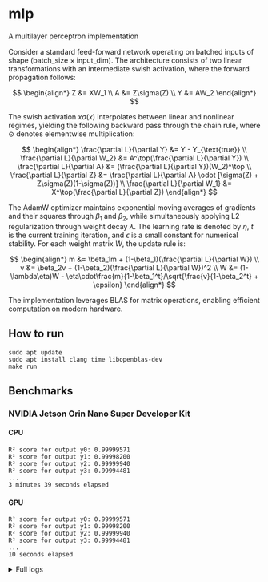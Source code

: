 # mlp
A multilayer perceptron implementation

Consider a standard feed-forward network operating on batched inputs of shape (batch_size × input_dim). The architecture consists of two linear transformations with an intermediate swish activation, where the forward propagation follows:

$$
\begin{align*}
Z &= XW_1 \\
A &= Z\sigma(Z) \\
Y &= AW_2
\end{align*}
$$

The swish activation $x\sigma(x)$ interpolates between linear and nonlinear regimes, yielding the following backward pass through the chain rule, where $\odot$ denotes elementwise multiplication:

$$
\begin{align*}
\frac{\partial L}{\partial Y} &= Y - Y_{\text{true}} \\
\frac{\partial L}{\partial W_2} &= A^\top(\frac{\partial L}{\partial Y}) \\
\frac{\partial L}{\partial A} &= (\frac{\partial L}{\partial Y})(W_2)^\top \\
\frac{\partial L}{\partial Z} &= \frac{\partial L}{\partial A} \odot [\sigma(Z) + Z\sigma(Z)(1-\sigma(Z))] \\
\frac{\partial L}{\partial W_1} &= X^\top(\frac{\partial L}{\partial Z})
\end{align*}
$$

The AdamW optimizer maintains exponential moving averages of gradients and their squares through $\beta_1$ and $\beta_2$, while simultaneously applying L2 regularization through weight decay $\lambda$. The learning rate is denoted by $\eta$, $t$ is the current training iteration, and $\epsilon$ is a small constant for numerical stability. For each weight matrix $W$, the update rule is:

$$
\begin{align*}
m &= \beta_1m + (1-\beta_1)(\frac{\partial L}{\partial W}) \\
v &= \beta_2v + (1-\beta_2)(\frac{\partial L}{\partial W})^2 \\
W &= (1-\lambda\eta)W - \eta\cdot\frac{m}{1-\beta_1^t}/\sqrt{\frac{v}{1-\beta_2^t} + \epsilon}
\end{align*}
$$

The implementation leverages BLAS for matrix operations, enabling efficient computation on modern hardware.

## How to run
```
sudo apt update
sudo apt install clang time libopenblas-dev
make run
```

## Benchmarks

### NVIDIA Jetson Orin Nano Super Developer Kit

#### CPU
```
R² score for output y0: 0.99999571
R² score for output y1: 0.99998200
R² score for output y2: 0.99999940
R² score for output y3: 0.99994481
...
3 minutes 39 seconds elapsed
```

#### GPU
```
R² score for output y0: 0.99999571
R² score for output y1: 0.99998200
R² score for output y2: 0.99999940
R² score for output y3: 0.99994481
...
10 seconds elapsed
```

<details>
<summary>Full logs</summary><pre><code>
markus@jetson:~/mlp$ sudo inxi -v8 -z
System:
  Kernel: 5.15.148-tegra aarch64 bits: 64 compiler: N/A
    parameters: root=PARTUUID=eeb08ace-b41d-4c4d-ae7e-7a2cbb3db575 rw rootwait rootfstype=ext4
    mminit_loglevel=4 console=ttyTCU0,115200 firmware_class.path=/etc/firmware fbcon=map:0
    video=efifb:off console=tty0 bl_prof_dataptr=2031616@0x271E10000
    bl_prof_ro_ptr=65536@0x271E00000
  Console: pty pts/5 Distro: Ubuntu 22.04.5 LTS (Jammy Jellyfish)
Machine:
  Type: Other-vm? System: NVIDIA
    product: NVIDIA Jetson Orin Nano Engineering Reference Developer Kit Super v: N/A
    serial: <filter> Chassis: type: 1 serial: N/A
  Mobo: NVIDIA model: Jetson serial: <filter> UEFI: EDK II v: 36.4.4-gcid-41062509
    date: 06/16/2025
Battery:
  Message: No system battery data found. Is one present?
Memory:
  RAM: total: 7.44 GiB used: 3.04 GiB (40.9%)
  Array-1: capacity: 8 GiB slots: 1 EC: Single-bit ECC max-module-size: 8 GiB note: est.
PCI Slots:
  Message: No ARM data found for this feature.
CPU:
  Info: model: ARMv8 v8l variant: cortex-a78 bits: 64 type: MCP AMP arch: v8l family: 8
    model-id: 0 stepping: 1
  Topology: variant: cpus: 1x cores: 4 variant: cpus: 1x cores: 2 smt: <unsupported> cache:
    L1: 2x 512 KiB (1024 KiB) desc: d-4x64 KiB; i-4x64 KiB L2: 2x 1024 KiB (2 MiB) desc: 4x256 KiB
    L3: 2x 2 MiB (4 MiB) desc: 1x2 MiB
  Speed (MHz): avg: 730 min/max: 115/1728 base/boost: 1728/1728 scaling: driver: tegra194
    governor: schedutil ext-clock: 31 MHz cores: 1: 730 2: 730 3: 730 4: 730 5: 730 6: 730
    bogomips: 375
  Features: aes asimd asimddp asimdhp asimdrdm atomics cpuid crc32 dcpop evtstrm flagm fp fphp
    ilrcpc lrcpc paca pacg pmull sha1 sha2 uscat
  Vulnerabilities:
  Type: gather_data_sampling status: Not affected
  Type: itlb_multihit status: Not affected
  Type: l1tf status: Not affected
  Type: mds status: Not affected
  Type: meltdown status: Not affected
  Type: mmio_stale_data status: Not affected
  Type: retbleed status: Not affected
  Type: spec_rstack_overflow status: Not affected
  Type: spec_store_bypass mitigation: Speculative Store Bypass disabled via prctl
  Type: spectre_v1 mitigation: __user pointer sanitization
  Type: spectre_v2 mitigation: CSV2, BHB
  Type: srbds status: Not affected
  Type: tsx_async_abort status: Not affected
Graphics:
  Device-1: tegra234-display driver: nv_platform v: N/A bus-ID: N/A chip-ID: nvidia:13800000
    class-ID: display
  Device-2: ga10b driver: gk20a v: N/A bus-ID: N/A chip-ID: nvidia:17000000 class-ID: gpu
  Device-3: ga10b driver: gk20a v: N/A bus-ID: N/A chip-ID: nvidia:gpu class-ID: gpu
  Display: server: X.org v: 1.21.1.4 with: Xwayland v: 22.1.1 driver: X: loaded: N/A
    failed: nvidia gpu: nv_platform,gk20a,gk20a note:  X driver n/a tty: 140x28
  Message: GL data unavailable in console for root.
Audio:
  Device-1: tegra186-audio-graph-card driver: tegra_asoc: bus-ID: N/A chip-ID: nvidia:sound
    class-ID: sound
  Sound Server-1: ALSA v: k5.15.148-tegra running: yes
  Sound Server-2: PulseAudio v: 15.99.1 running: no
  Sound Server-3: PipeWire v: 0.3.48 running: no
Network:
  Device-1: Realtek RTL8822CE 802.11ac PCIe Wireless Network Adapter vendor: AzureWave
    driver: rtl88x2ce v: N/A modules: rtl8822ce port: 1000 bus-ID: 0001:01:00.0 chip-ID: 10ec:c822
    class-ID: 0280
  IF: wlP1p1s0 state: up mac: <filter>
  IP v4: <filter> type: dynamic noprefixroute scope: global broadcast: <filter>
  IP v6: <filter> type: temporary dynamic scope: global
  IP v6: <filter> type: dynamic mngtmpaddr noprefixroute scope: global
  IP v6: <filter> type: temporary dynamic scope: global
  IP v6: <filter> type: dynamic mngtmpaddr noprefixroute scope: global
  IP v6: <filter> type: noprefixroute scope: link
  Device-2: Realtek RTL8111/8168/8411 PCI Express Gigabit Ethernet driver: r8168
    v: 8.053.00-NAPI port: 300000 bus-ID: 0008:01:00.0 chip-ID: 10ec:8168 class-ID: 0200
  IF: enP8p1s0 state: down mac: <filter>
  IF-ID-1: can0 state: down mac: N/A
  IF-ID-2: docker0 state: down mac: <filter>
  IP v4: <filter> scope: global broadcast: <filter>
  IF-ID-3: l4tbr0 state: down mac: <filter>
  IF-ID-4: usb0 state: down mac: <filter>
  IF-ID-5: usb1 state: down mac: <filter>
  WAN IP: <filter>
Bluetooth:
  Device-1: IMC Networks Bluetooth Radio type: USB driver: rtk_btusb
    v: 3.1.6fd4e69.20220818-105856 bus-ID: 1-3:3 chip-ID: 13d3:3549 class-ID: e001 serial: <filter>
  Report: hciconfig ID: hci0 rfk-id: 1 state: up address: <filter> bt-v: 3.0 lmp-v: 5.1
    sub-v: cbc9 hci-v: 5.1 rev: 9a8
  Info: acl-mtu: 1021:6 sco-mtu: 255:12 link-policy: rswitch hold sniff park
    link-mode: peripheral accept
Logical:
  Message: No logical block device data found.
RAID:
  Message: No RAID data found.
Drives:
  Local Storage: total: 931.51 GiB used: 74.33 GiB (8.0%)
  ID-1: /dev/nvme0n1 maj-min: 259:0 vendor: Crucial model: CT1000P3PSSD8 size: 931.51 GiB
    block-size: physical: 512 B logical: 512 B speed: 63.2 Gb/s lanes: 4 type: SSD serial: <filter>
    rev: P9CR413 temp: 56 (329 Kelvin) C scheme: GPT
  SMART: yes health: PASSED on: 7d 0h cycles: 7 read-units: 1,640,274 [839 GB]
    written-units: 794,866 [406 GB]
  Message: No optical or floppy data found.
Partition:
  ID-1: / raw-size: 930.06 GiB size: 914.39 GiB (98.31%) used: 74.33 GiB (8.1%) fs: ext4
    block-size: 4096 B dev: /dev/nvme0n1p1 maj-min: 259:1 label: N/A
    uuid: 96859a1f-2e85-4e69-b6dc-a93e5e036fe5
  ID-2: /boot/efi raw-size: 64 MiB size: 63 MiB (98.44%) used: 110 KiB (0.2%) fs: vfat
    block-size: 512 B dev: /dev/nvme0n1p10 maj-min: 259:10 label: N/A uuid: 2ECE-EED7
Swap:
  Kernel: swappiness: 60 (default) cache-pressure: 100 (default)
  ID-1: swap-1 type: file size: 16 GiB used: 414 MiB (2.5%) priority: -2 file: /16GB.swap
Unmounted:
  ID-1: /dev/nvme0n1p11 maj-min: 259:11 size: 80 MiB fs: N/A label: N/A uuid: N/A
  ID-2: /dev/nvme0n1p12 maj-min: 259:12 size: 512 KiB fs: N/A label: N/A uuid: N/A
  ID-3: /dev/nvme0n1p13 maj-min: 259:13 size: 64 MiB fs: N/A label: N/A uuid: N/A
  ID-4: /dev/nvme0n1p14 maj-min: 259:14 size: 400 MiB fs: N/A label: N/A uuid: N/A
  ID-5: /dev/nvme0n1p15 maj-min: 259:15 size: 479.5 MiB fs: N/A label: N/A uuid: N/A
  ID-6: /dev/nvme0n1p2 maj-min: 259:2 size: 128 MiB fs: ext4 label: N/A uuid: N/A
  ID-7: /dev/nvme0n1p3 maj-min: 259:3 size: 768 KiB fs: N/A label: N/A uuid: N/A
  ID-8: /dev/nvme0n1p4 maj-min: 259:4 size: 31.6 MiB fs: N/A label: N/A uuid: N/A
  ID-9: /dev/nvme0n1p5 maj-min: 259:5 size: 128 MiB fs: ext4 label: N/A uuid: N/A
  ID-10: /dev/nvme0n1p6 maj-min: 259:6 size: 768 KiB fs: N/A label: N/A uuid: N/A
  ID-11: /dev/nvme0n1p7 maj-min: 259:7 size: 31.6 MiB fs: N/A label: N/A uuid: N/A
  ID-12: /dev/nvme0n1p8 maj-min: 259:8 size: 80 MiB fs: N/A label: N/A uuid: N/A
  ID-13: /dev/nvme0n1p9 maj-min: 259:9 size: 512 KiB fs: N/A label: N/A uuid: N/A
USB:
  Hub-1: 1-0:1 info: Hi-speed hub with single TT ports: 4 rev: 2.0 speed: 480 Mb/s
    chip-ID: 1d6b:0002 class-ID: 0900
  Hub-2: 1-2:2 info: Realtek 4-Port USB 2.0 Hub ports: 4 rev: 2.1 speed: 480 Mb/s
    chip-ID: 0bda:5489 class-ID: 0900
  Device-1: 1-3:3 info: IMC Networks Bluetooth Radio type: Bluetooth driver: rtk_btusb
    interfaces: 2 rev: 1.0 speed: 12 Mb/s power: 500mA chip-ID: 13d3:3549 class-ID: e001
    serial: <filter>
  Hub-3: 2-0:1 info: Super-speed hub ports: 4 rev: 3.1 speed: 10 Gb/s chip-ID: 1d6b:0003
    class-ID: 0900
  Hub-4: 2-1:2 info: Realtek 4-Port USB 3.0 Hub ports: 4 rev: 3.2 speed: 10 Gb/s
    chip-ID: 0bda:0489 class-ID: 0900
Sensors:
  Message: No sensor data found. Is lm-sensors configured?
Repos:
  Packages: 2272 apt: 2266 lib: 1166 snap: 6
  Active apt repos in: /etc/apt/sources.list
    1: deb http://ports.ubuntu.com/ubuntu-ports/ jammy main restricted
    2: deb http://ports.ubuntu.com/ubuntu-ports/ jammy-updates main restricted
    3: deb http://ports.ubuntu.com/ubuntu-ports/ jammy universe
    4: deb http://ports.ubuntu.com/ubuntu-ports/ jammy-updates universe
    5: deb http://ports.ubuntu.com/ubuntu-ports/ jammy multiverse
    6: deb http://ports.ubuntu.com/ubuntu-ports/ jammy-updates multiverse
    7: deb http://ports.ubuntu.com/ubuntu-ports/ jammy-backports main restricted universe multiverse
    8: deb http://ports.ubuntu.com/ubuntu-ports/ jammy-security main restricted
    9: deb http://ports.ubuntu.com/ubuntu-ports/ jammy-security universe
    10: deb http://ports.ubuntu.com/ubuntu-ports/ jammy-security multiverse
  Active apt repos in: /etc/apt/sources.list.d/archive_uri-http_apt_llvm_org_jammy_-jammy.list
    1: deb http://apt.llvm.org/jammy/ llvm-toolchain-jammy-17 main
  Active apt repos in: /etc/apt/sources.list.d/docker.list
    1: deb [arch=arm64 signed-by=/etc/apt/keyrings/docker.gpg] https://download.docker.com/linux/ubuntu jammy stable
  Active apt repos in: /etc/apt/sources.list.d/nvidia-l4t-apt-source.list
    1: deb https://repo.download.nvidia.com/jetson/common r36.4 main
    2: deb https://repo.download.nvidia.com/jetson/t234 r36.4 main
    3: deb https://repo.download.nvidia.com/jetson/ffmpeg r36.4 main
  Active apt repos in: /etc/apt/sources.list.d/vscode.sources
    1: deb [arch=amd64,arm64,armhf] https://packages.microsoft.com/repos/code stable main
Processes:
  CPU top: 5 of 237
  1: cpu: 3.8% command: node pid: 1871 mem: 601.0 MiB (7.8%)
  2: cpu: 1.6% command: node pid: 7956 mem: 637.0 MiB (8.3%)
  3: cpu: 0.5% command: server-main.js started by: node pid: 1834 mem: 109.3 MiB (1.4%)
  4: cpu: 0.4% command: bootstrap-fork started by: node pid: 2035 mem: 51.6 MiB (0.6%)
  5: cpu: 0.3% command: systemd-udevd pid: 305 mem: 1.90 MiB (0.0%)
  Memory top: 5 of 237
  1: mem: 637.0 MiB (8.3%) command: node pid: 7956 cpu: 1.6%
  2: mem: 601.0 MiB (7.8%) command: node pid: 1871 cpu: 3.8%
  3: mem: 109.3 MiB (1.4%) command: server-main.js started by: node pid: 1834 cpu: 0.5%
  4: mem: 51.6 MiB (0.6%) command: bootstrap-fork started by: node pid: 2035 cpu: 0.4%
  5: mem: 28.5 MiB (0.3%) command: serverworkermain started by: node pid: 11788 cpu: 0.0%
Info:
  Processes: 237 Uptime: 1h 24m Init: systemd v: 249 runlevel: 3 target: multi-user.target
  tool: systemctl Compilers: gcc: 11.4.0 alt: 11 clang: 17.0.6 Shell: Sudo (sudo) v: 1.9.9
  default: Bash v: 5.1.16 running-in: pty pts/5 inxi: 3.3.13
markus@jetson:~/mlp$ make clean && make run
rm -f *.out *.csv *.bin
clang -O3 -march=native -ffast-math -Wall -Wextra mlp.c -static -lopenblas -lm -flto -o mlp.out
Epoch [100/10000], Loss: 772.86669922
Epoch [200/10000], Loss: 555.23937988
Epoch [300/10000], Loss: 437.78024292
Epoch [400/10000], Loss: 324.70727539
Epoch [500/10000], Loss: 217.35476685
Epoch [600/10000], Loss: 130.70704651
Epoch [700/10000], Loss: 71.73543549
Epoch [800/10000], Loss: 37.43667603
Epoch [900/10000], Loss: 19.41950226
Epoch [1000/10000], Loss: 10.31933880
Epoch [1100/10000], Loss: 5.63099289
Epoch [1200/10000], Loss: 3.16765022
Epoch [1300/10000], Loss: 1.83305633
Epoch [1400/10000], Loss: 1.09023440
Epoch [1500/10000], Loss: 0.67012149
Epoch [1600/10000], Loss: 0.42450517
Epoch [1700/10000], Loss: 0.27698073
Epoch [1800/10000], Loss: 0.18541515
Epoch [1900/10000], Loss: 0.12731466
Epoch [2000/10000], Loss: 0.08901355
Epoch [2100/10000], Loss: 0.06330334
Epoch [2200/10000], Loss: 0.04558269
Epoch [2300/10000], Loss: 0.04352096
Epoch [2400/10000], Loss: 0.02428667
Epoch [2500/10000], Loss: 0.01804971
Epoch [2600/10000], Loss: 0.01367102
Epoch [2700/10000], Loss: 0.00998159
Epoch [2800/10000], Loss: 0.00754225
Epoch [2900/10000], Loss: 0.01232514
Epoch [3000/10000], Loss: 0.00443779
Epoch [3100/10000], Loss: 0.00366343
Epoch [3200/10000], Loss: 0.00730362
Epoch [3300/10000], Loss: 0.00334914
Epoch [3400/10000], Loss: 0.00349841
Epoch [3500/10000], Loss: 0.00236098
Epoch [3600/10000], Loss: 0.00146910
Epoch [3700/10000], Loss: 0.00212139
Epoch [3800/10000], Loss: 0.00185858
Epoch [3900/10000], Loss: 0.00318118
Epoch [4000/10000], Loss: 0.00507029
Epoch [4100/10000], Loss: 0.00232823
Epoch [4200/10000], Loss: 0.00074042
Epoch [4300/10000], Loss: 0.00085096
Epoch [4400/10000], Loss: 0.00143243
Epoch [4500/10000], Loss: 0.00166682
Epoch [4600/10000], Loss: 0.00111230
Epoch [4700/10000], Loss: 0.00064408
Epoch [4800/10000], Loss: 0.00155930
Epoch [4900/10000], Loss: 0.00349959
Epoch [5000/10000], Loss: 0.00102399
Epoch [5100/10000], Loss: 0.00692002
Epoch [5200/10000], Loss: 0.00200823
Epoch [5300/10000], Loss: 0.00537116
Epoch [5400/10000], Loss: 0.00118058
Epoch [5500/10000], Loss: 0.00058291
Epoch [5600/10000], Loss: 0.00412479
Epoch [5700/10000], Loss: 0.00208338
Epoch [5800/10000], Loss: 0.00432454
Epoch [5900/10000], Loss: 0.00324754
Epoch [6000/10000], Loss: 0.00321556
Epoch [6100/10000], Loss: 0.00079035
Epoch [6200/10000], Loss: 0.01086480
Epoch [6300/10000], Loss: 0.00100937
Epoch [6400/10000], Loss: 0.00224180
Epoch [6500/10000], Loss: 0.00976298
Epoch [6600/10000], Loss: 0.00319108
Epoch [6700/10000], Loss: 0.00213097
Epoch [6800/10000], Loss: 0.00101675
Epoch [6900/10000], Loss: 0.00314518
Epoch [7000/10000], Loss: 0.00257870
Epoch [7100/10000], Loss: 0.00161028
Epoch [7200/10000], Loss: 0.00209175
Epoch [7300/10000], Loss: 0.00362230
Epoch [7400/10000], Loss: 0.00349579
Epoch [7500/10000], Loss: 0.00990947
Epoch [7600/10000], Loss: 0.00120820
Epoch [7700/10000], Loss: 0.00659988
Epoch [7800/10000], Loss: 0.00085033
Epoch [7900/10000], Loss: 0.00151925
Epoch [8000/10000], Loss: 0.01238815
Epoch [8100/10000], Loss: 0.00185664
Epoch [8200/10000], Loss: 0.00100777
Epoch [8300/10000], Loss: 0.00052285
Epoch [8400/10000], Loss: 0.00080584
Epoch [8500/10000], Loss: 0.00935966
Epoch [8600/10000], Loss: 0.00425243
Epoch [8700/10000], Loss: 0.00127497
Epoch [8800/10000], Loss: 0.00227260
Epoch [8900/10000], Loss: 0.01787902
Epoch [9000/10000], Loss: 0.02244452
Epoch [9100/10000], Loss: 0.00083932
Epoch [9200/10000], Loss: 0.00177002
Epoch [9300/10000], Loss: 0.00067845
Epoch [9400/10000], Loss: 0.00043920
Epoch [9500/10000], Loss: 0.00341275
Epoch [9600/10000], Loss: 0.00722067
Epoch [9700/10000], Loss: 0.01084289
Epoch [9800/10000], Loss: 0.00251675
Epoch [9900/10000], Loss: 0.00731424
Epoch [10000/10000], Loss: 0.00354190
Model saved to 20250711_103434_model.bin
Data saved to 20250711_103434_data.csv

Verifying saved model...
Model loaded from 20250711_103434_model.bin
Loss with loaded model: 0.00354190

Evaluating model performance...

R² scores:
R² score for output y0: 0.99993593
R² score for output y1: 0.99999607
R² score for output y2: 0.99999917
R² score for output y3: 0.99929208

Sample Predictions (first 15 samples):
Output          Predicted       Actual          Difference
------------------------------------------------------------

y0:
Sample 0:          0.729           0.801          -0.072
Sample 1:          0.478           0.502          -0.024
Sample 2:          1.395           1.454          -0.059
Sample 3:        -10.304         -10.250          -0.054
Sample 4:          0.360           0.423          -0.063
Sample 5:          2.230           2.277          -0.047
Sample 6:          5.810           5.866          -0.057
Sample 7:          3.648           3.677          -0.029
Sample 8:         15.364          15.441          -0.077
Sample 9:          1.117           1.166          -0.049
Sample 10:       -10.349         -10.287          -0.062
Sample 11:        -4.473          -4.423          -0.050
Sample 12:        23.031          23.110          -0.079
Sample 13:         4.957           5.034          -0.077
Sample 14:         2.516           2.569          -0.053
Mean Absolute Error for y0: 0.060

y1:
Sample 0:         14.357          14.362          -0.005
Sample 1:          2.321           2.334          -0.013
Sample 2:         -6.857          -6.813          -0.044
Sample 3:         -0.452          -0.443          -0.008
Sample 4:        -18.701         -18.683          -0.018
Sample 5:          2.842           2.859          -0.017
Sample 6:          6.117           6.145          -0.028
Sample 7:         -5.161          -5.151          -0.010
Sample 8:        -14.357         -14.297          -0.060
Sample 9:         -3.171          -3.117          -0.054
Sample 10:         5.313           5.338          -0.026
Sample 11:        25.580          25.592          -0.012
Sample 12:       -13.069         -13.036          -0.033
Sample 13:        17.392          17.433          -0.041
Sample 14:        14.370          14.408          -0.038
Mean Absolute Error for y1: 0.031

y2:
Sample 0:          1.737           1.741          -0.004
Sample 1:          1.143           1.106           0.037
Sample 2:          0.261           0.336          -0.075
Sample 3:          0.869           0.982          -0.114
Sample 4:         -2.019          -2.003          -0.016
Sample 5:          5.108           5.093           0.016
Sample 6:          1.317           1.283           0.034
Sample 7:          2.787           2.837          -0.050
Sample 8:        158.567         158.620          -0.052
Sample 9:       -185.948        -185.927          -0.021
Sample 10:        -0.816          -0.797          -0.019
Sample 11:        -4.194          -4.147          -0.046
Sample 12:         3.800           3.762           0.038
Sample 13:       -19.501         -19.468          -0.033
Sample 14:        -0.800          -0.738          -0.062
Mean Absolute Error for y2: 0.042

y3:
Sample 0:         -0.859          -0.948           0.089
Sample 1:          1.632           1.561           0.071
Sample 2:          2.266           2.223           0.043
Sample 3:         -0.300          -0.397           0.097
Sample 4:          0.495           0.417           0.078
Sample 5:          7.616           7.510           0.106
Sample 6:          2.806           2.757           0.049
Sample 7:         -1.073          -1.152           0.079
Sample 8:          0.294           0.204           0.090
Sample 9:         -0.584          -0.643           0.059
Sample 10:         0.383           0.289           0.094
Sample 11:        -0.149          -0.250           0.101
Sample 12:        -1.361          -1.434           0.073
Sample 13:         1.007           0.922           0.086
Sample 14:         1.452           1.380           0.072
Mean Absolute Error for y3: 0.074
405.76user 470.34system 3:39.45elapsed 399%CPU (0avgtext+0avgdata 25564maxresident)k
0inputs+0outputs (1major+6705minor)pagefaults 0swaps
markus@jetson:~/mlp$ cd gpu
markus@jetson:~/mlp/gpu$ make clean && make run
rm -f *.out *.csv *.bin
clang -O3 -march=native -ffast-math -Wall -Wextra --cuda-gpu-arch=sm_87 -x cuda -Wno-unknown-cuda-version mlp.c -L/usr/local/cuda/lib64 -lcudart -lcublas -lm -flto -o mlp.out
Epoch [100/10000], Loss: 525.70886230
Epoch [200/10000], Loss: 390.09210205
Epoch [300/10000], Loss: 304.37673950
Epoch [400/10000], Loss: 212.64469910
Epoch [500/10000], Loss: 131.69268799
Epoch [600/10000], Loss: 72.43382263
Epoch [700/10000], Loss: 36.01221848
Epoch [800/10000], Loss: 17.02735329
Epoch [900/10000], Loss: 8.18878937
Epoch [1000/10000], Loss: 4.15639830
Epoch [1100/10000], Loss: 2.23800850
Epoch [1200/10000], Loss: 1.25467181
Epoch [1300/10000], Loss: 0.73036027
Epoch [1400/10000], Loss: 0.44016737
Epoch [1500/10000], Loss: 0.27353841
Epoch [1600/10000], Loss: 0.17463812
Epoch [1700/10000], Loss: 0.11387262
Epoch [1800/10000], Loss: 0.07580589
Epoch [1900/10000], Loss: 0.05312770
Epoch [2000/10000], Loss: 0.03933780
Epoch [2100/10000], Loss: 0.02381817
Epoch [2200/10000], Loss: 0.01723091
Epoch [2300/10000], Loss: 0.01182945
Epoch [2400/10000], Loss: 0.00809875
Epoch [2500/10000], Loss: 0.00637777
Epoch [2600/10000], Loss: 0.00607561
Epoch [2700/10000], Loss: 0.01315711
Epoch [2800/10000], Loss: 0.00308387
Epoch [2900/10000], Loss: 0.00245503
Epoch [3000/10000], Loss: 0.00256538
Epoch [3100/10000], Loss: 0.00154548
Epoch [3200/10000], Loss: 0.00298179
Epoch [3300/10000], Loss: 0.00227714
Epoch [3400/10000], Loss: 0.00159975
Epoch [3500/10000], Loss: 0.00164942
Epoch [3600/10000], Loss: 0.01028583
Epoch [3700/10000], Loss: 0.01803835
Epoch [3800/10000], Loss: 0.01597488
Epoch [3900/10000], Loss: 0.00286823
Epoch [4000/10000], Loss: 0.00101559
Epoch [4100/10000], Loss: 0.00078156
Epoch [4200/10000], Loss: 0.00439224
Epoch [4300/10000], Loss: 0.00414590
Epoch [4400/10000], Loss: 0.01668384
Epoch [4500/10000], Loss: 0.00139243
Epoch [4600/10000], Loss: 0.00086021
Epoch [4700/10000], Loss: 0.01313980
Epoch [4800/10000], Loss: 0.01483412
Epoch [4900/10000], Loss: 0.01629071
Epoch [5000/10000], Loss: 0.00388110
Epoch [5100/10000], Loss: 0.01502189
Epoch [5200/10000], Loss: 0.00339311
Epoch [5300/10000], Loss: 0.00145811
Epoch [5400/10000], Loss: 0.00427303
Epoch [5500/10000], Loss: 0.00279603
Epoch [5600/10000], Loss: 0.00181482
Epoch [5700/10000], Loss: 0.00105604
Epoch [5800/10000], Loss: 0.00318544
Epoch [5900/10000], Loss: 0.00596122
Epoch [6000/10000], Loss: 0.00120202
Epoch [6100/10000], Loss: 0.00091760
Epoch [6200/10000], Loss: 0.03663751
Epoch [6300/10000], Loss: 0.00555184
Epoch [6400/10000], Loss: 0.00178462
Epoch [6500/10000], Loss: 0.00476838
Epoch [6600/10000], Loss: 0.00074216
Epoch [6700/10000], Loss: 0.00144520
Epoch [6800/10000], Loss: 0.00068866
Epoch [6900/10000], Loss: 0.00452703
Epoch [7000/10000], Loss: 0.00326122
Epoch [7100/10000], Loss: 0.00565284
Epoch [7200/10000], Loss: 0.00430115
Epoch [7300/10000], Loss: 0.00350928
Epoch [7400/10000], Loss: 0.00260725
Epoch [7500/10000], Loss: 0.00095790
Epoch [7600/10000], Loss: 0.00117672
Epoch [7700/10000], Loss: 0.00166563
Epoch [7800/10000], Loss: 0.01858453
Epoch [7900/10000], Loss: 0.00140039
Epoch [8000/10000], Loss: 0.00100592
Epoch [8100/10000], Loss: 0.01275022
Epoch [8200/10000], Loss: 0.00701921
Epoch [8300/10000], Loss: 0.00261399
Epoch [8400/10000], Loss: 0.00182548
Epoch [8500/10000], Loss: 0.00656659
Epoch [8600/10000], Loss: 0.00253848
Epoch [8700/10000], Loss: 0.00077550
Epoch [8800/10000], Loss: 0.00078650
Epoch [8900/10000], Loss: 0.00602606
Epoch [9000/10000], Loss: 0.00306344
Epoch [9100/10000], Loss: 0.00045925
Epoch [9200/10000], Loss: 0.00115071
Epoch [9300/10000], Loss: 0.00284358
Epoch [9400/10000], Loss: 0.00047379
Epoch [9500/10000], Loss: 0.00458850
Epoch [9600/10000], Loss: 0.00462586
Epoch [9700/10000], Loss: 0.00047372
Epoch [9800/10000], Loss: 0.00836545
Epoch [9900/10000], Loss: 0.00262428
Epoch [10000/10000], Loss: 0.00200227
Model saved to 20250711_103555_model.bin
Data saved to 20250711_103555_data.csv

Verifying saved model...
Model loaded from 20250711_103555_model.bin
Loss with loaded model: 0.00200227

Evaluating model performance...

R² scores:
R² score for output y0: 0.99999571
R² score for output y1: 0.99998200
R² score for output y2: 0.99999940
R² score for output y3: 0.99994481

Sample Predictions (first 15 samples):
Output          Predicted       Actual          Difference
------------------------------------------------------------

y0:
Sample 0:          3.079           3.069           0.010
Sample 1:          3.507           3.502           0.005
Sample 2:          3.786           3.799          -0.013
Sample 3:         -3.527          -3.523          -0.003
Sample 4:          8.614           8.629          -0.015
Sample 5:          4.169           4.177          -0.008
Sample 6:         -0.471          -0.473           0.002
Sample 7:         14.186          14.192          -0.006
Sample 8:          2.690           2.694          -0.004
Sample 9:          4.003           4.014          -0.011
Sample 10:         8.800           8.785           0.015
Sample 11:         5.613           5.613           0.001
Sample 12:         0.561           0.559           0.002
Sample 13:         2.908           2.914          -0.006
Sample 14:       -12.307         -12.305          -0.001
Mean Absolute Error for y0: 0.012

y1:
Sample 0:          2.848           2.754           0.093
Sample 1:         34.615          34.497           0.118
Sample 2:          1.561           1.489           0.072
Sample 3:          4.933           4.869           0.064
Sample 4:          2.837           2.756           0.081
Sample 5:         43.861          43.773           0.088
Sample 6:         48.551          48.475           0.076
Sample 7:          8.743           8.673           0.070
Sample 8:         20.493          20.428           0.065
Sample 9:          7.600           7.507           0.094
Sample 10:         1.080           0.991           0.089
Sample 11:        13.048          12.976           0.073
Sample 12:         2.941           2.848           0.093
Sample 13:        15.018          14.933           0.085
Sample 14:        35.711          35.626           0.085
Mean Absolute Error for y1: 0.074

y2:
Sample 0:          3.105           3.118          -0.013
Sample 1:          1.433           1.487          -0.054
Sample 2:          0.257           0.285          -0.028
Sample 3:          1.058           1.072          -0.014
Sample 4:          1.103           1.111          -0.008
Sample 5:         -1.843          -1.791          -0.052
Sample 6:         -0.488          -0.424          -0.064
Sample 7:          1.128           1.130          -0.002
Sample 8:          0.303           0.303           0.000
Sample 9:         19.411          19.401           0.010
Sample 10:         1.348           1.331           0.017
Sample 11:         0.978           0.981          -0.004
Sample 12:        -1.298          -1.318           0.020
Sample 13:         3.955           3.910           0.044
Sample 14:         0.108           0.126          -0.019
Mean Absolute Error for y2: 0.028

y3:
Sample 0:          0.992           1.013          -0.021
Sample 1:          3.306           3.324          -0.018
Sample 2:          2.347           2.377          -0.030
Sample 3:          0.562           0.558           0.004
Sample 4:          3.732           3.759          -0.028
Sample 5:          0.588           0.610          -0.022
Sample 6:         -0.295          -0.291          -0.004
Sample 7:          6.585           6.611          -0.026
Sample 8:         -0.845          -0.837          -0.008
Sample 9:          1.016           1.054          -0.039
Sample 10:         8.761           8.803          -0.043
Sample 11:        -0.099          -0.082          -0.017
Sample 12:         7.126           7.114           0.012
Sample 13:        -0.322          -0.306          -0.016
Sample 14:         3.741           3.744          -0.003
Mean Absolute Error for y3: 0.018
3.06user 0.90system 0:10.28elapsed 38%CPU (0avgtext+0avgdata 224212maxresident)k
0inputs+0outputs (883major+16049minor)pagefaults 0swaps
markus@jetson:~/mlp/gpu$
</code></pre></details>